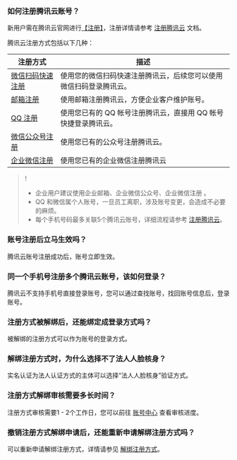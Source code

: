 ### 如何注册腾讯云账号？
新用户需在腾讯云官网进行[【注册】](https://cloud.tencent.com/register?s_url=https%3A%2F%2Fcloud.tencent.com%2F)，注册详情请参考 [注册腾讯云](https://cloud.tencent.com/document/product/378/17985) 文档。

腾讯云注册方式包括以下几种：

| 注册方式         | 描述                                                         |
| ---------------- | ------------------------------------------------------------ |
| [微信扫码快速注册](https://cloud.tencent.com/document/product/378/17985#UseWeChatRegister) | 使用您的微信扫码快速注册腾讯云，后续您可以使用微信扫码登录腾讯云。 |
| [邮箱注册](https://cloud.tencent.com/document/product/378/17985#UseEmailRegister)         | 使用邮箱注册腾讯云，方便企业客户维护账号。                     |
| [QQ 注册](https://cloud.tencent.com/document/product/378/17985#UseQQRegister)          | 使用您已有的 QQ 帐号注册腾讯云，直接用 QQ 帐号快捷登录腾讯云。     |
| [微信公众号注册](https://cloud.tencent.com/document/product/378/17985#UseWeChatPublicRegister)  | 使用您已有的公众号注册腾讯云。                                 |
| [企业微信注册 ](https://cloud.tencent.com/document/product/378/17985#.E4.BD.BF.E7.94.A8.E4.BC.81.E4.B8.9A.E5.BE.AE.E4.BF.A1.E6.B3.A8.E5.86.8C.3Ca-id.3D.22useenterprisewechatregister.22.3E.3C.2Fa.3E) | 使用您已有的企业微信注册腾讯云 | 


>!
> - 企业用户建议使用企业邮箱、企业微信公众号、企业微信注册 。
> - QQ 和微信属个人账号，一旦员工离职，涉及账号变更，会造成不必要的麻烦。
> - 每个手机号码最多关联5个腾讯云账号，详细流程请参考 [注册腾讯云](https://cloud.tencent.com/document/product/378/17985)。


### 账号注册后立马生效吗？

腾讯云账号注册成功后，账号立即生效。

### 同一个手机号注册多个腾讯云账号，该如何登录？

腾讯云不支持手机号直接登录账号，您可以通过查找账号，找回账号信息后，登录账号。


### 注册方式被解绑后，还能绑定成登录方式吗？

被解绑的注册方式可以作为账号的登录方式。

### 解绑注册方式时，为什么选择不了法人人脸核身？

实名认证为法人认证方式的主体可以选择“法人人脸核身”验证方式。

### 注册方式解绑审核需要多长时间？

注册方式审核需要1 - 2个工作日，您可以前往 [账号中心](https://console.cloud.tencent.com/developer) 查看审核进度。

### 撤销注册方式解绑申请后，还能重新申请解绑注册方式吗？

可以重新申请解绑注册方式，详情请参见 [解绑注册方式](https://cloud.tencent.com/document/product/378/53911)。

